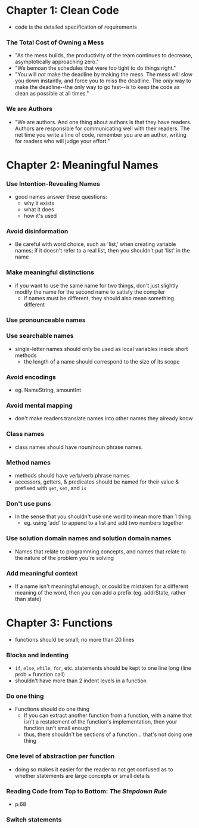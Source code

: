 # Chapter 1: Clean Code

* code is the detailed specification of requirements

### The Total Cost of Owning a Mess

* "As the mess builds, the productivity of the team continues to decrease, asymptotically approaching zero."
* "We bemoan the schedules that were too tight to do things right."
* "You will _not_ make the deadline by making the mess. The mess will slow you down instantly, and force you to miss the deadline. The _only_ way to make the deadline--the only way to go fast--is to keep the code as clean as possible at all times."

### We are Authors

* "We are authors. And one thing about authors is that they have readers. Authors are responsible for communicating well with their readers. The net time you write a line of code, remember you are an author, writing for readers who will judge your effort."


# Chapter 2: Meaningful Names

### Use Intention-Revealing Names

* good names answer these questions:
    - why it exists
    - what it does
    - how it's used

### Avoid disinformation

* Be careful with word choice, such as 'list,' when creating variable names; if it doesn't refer to a real list, then you shouldn't put 'list' in the name

### Make meaningful distinctions

* if you want to use the same name for two things, don't just slightly modify the name for the second name to satisfy the compiler
    - if names must be different, they should also mean something different

### Use pronounceable names

### Use searchable names

* single-letter names should only be used as local variables inside short methods
    - the length of a name should correspond to the size of its scope

### Avoid encodings

* eg. NameString, amountInt

### Avoid mental mapping

* don't make readers translate names into other names they already know

### Class names

* class names should have noun/noun phrase names.

### Method names

* methods should have verb/verb phrase names
* accessors, getters, & predicates should be named for their value & prefixed with `get`, `set`, and `is`

### Don't use puns

* In the sense that you shouldn't use one word to mean more than 1 thing
    - eg. using 'add' to append to a list and add two numbers together

### Use solution domain names and solution domain names

* Names that relate to programming concepts, and names that relate to the nature of the problem you're solving

### Add meaningful context

* If a name isn't meaningful enough, or could be mistaken for a different meaning of the word, then you can add a prefix (eg. addrState, rather than state)


# Chapter 3: Functions

* functions should be small; no more than 20 lines

### Blocks and indenting

* `if`, `else`, `while`, `for`, etc. statements should be kept to one line long (line prob = function call)
* shouldn't have more than 2 indent levels in a function

### Do one thing

* Functions should do one thing
    - If you can extract another function from a function, with a name that isn't a restatement of the function's implementation, then your function isn't small enough
    - thus, there shouldn't be sections of a function... that's not doing one thing

### One level of abstraction per function

* doing so makes it easier for the reader to not get confused as to whether statements are large concepts or small details

### Reading Code from Top to Bottom: _The Stepdown Rule_

* p.68

### Switch statements

